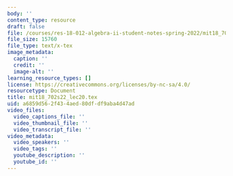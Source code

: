 ```yaml
---
body: ''
content_type: resource
draft: false
file: /courses/res-18-012-algebra-ii-student-notes-spring-2022/mit18_702s22_lec20.tex
file_size: 15760
file_type: text/x-tex
image_metadata:
  caption: ''
  credit: ''
  image-alt: ''
learning_resource_types: []
license: https://creativecommons.org/licenses/by-nc-sa/4.0/
resourcetype: Document
title: mit18_702s22_lec20.tex
uid: a6859d56-2f43-4aed-80df-df9aba4d47ad
video_files:
  video_captions_file: ''
  video_thumbnail_file: ''
  video_transcript_file: ''
video_metadata:
  video_speakers: ''
  video_tags: ''
  youtube_description: ''
  youtube_id: ''
---
```

